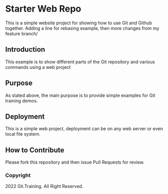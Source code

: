 # Starter Web Repo

This is a simple website project for showing how to use Git and Github together. Adding a line for rebasing example, then more changes from my feature branch/

## Introduction

This example is to show different parts of the Git repository and various commands using a web project

## Purpose

As stated above, the main purpose is to provide simple examples for Git training demos. 

## Deployment

This is a simple web project, deployment can be on any web server or even local file system.

## How to Contribute

Please fork this repository and then issue Pull Requests for review. 

### Copyright

2022 Git.Training. All Right Reserved.